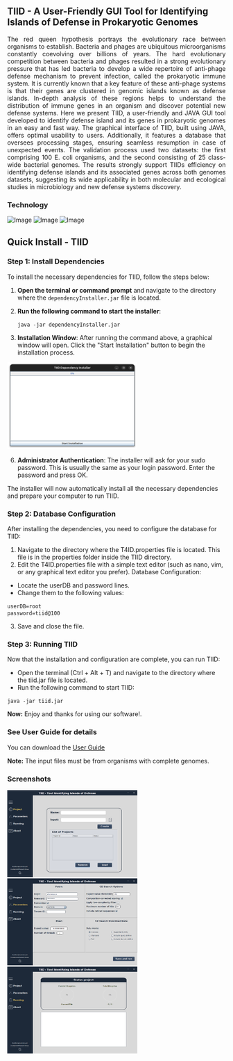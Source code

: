 ## TIID - A User-Friendly GUI Tool for Identifying Islands of Defense in Prokaryotic Genomes
<p align="justify">The red queen hypothesis portrays the evolutionary race between organisms to establish. Bacteria and phages are ubiquitous microorganisms constantly coevolving over billions of years. The hard evolutionary competition between bacteria and phages resulted in a strong evolutionary pressure that has led bacteria to develop a wide repertoire of anti-phage defense mechanism to prevent infection, called the prokaryotic immune system. It is currently known that a key feature of these anti-phage systems is that their genes are clustered in genomic islands known as defense islands. In-depth analysis of these regions helps to understand the distribution of immune genes in an organism and discover potential new defense systems. Here we present TIID, a user-friendly and JAVA GUI tool developed to identify defense island and its genes in prokaryotic genomes in an easy and fast way. The graphical interface of TIID, built using JAVA, offers optimal usability to users. Additionally, it features a database that oversees processing stages, ensuring seamless resumption in case of unexpected events. The validation process used two datasets: the first comprising 100 E. coli organisms, and the second consisting of 25 class-wide bacterial genomes. The results strongly support TIIDs efficiency on identifying defense islands and its associated genes across both genomes datasets, suggesting its wide applicability in both molecular and ecological studies in microbiology and new defense systems discovery.</p>

### Technology
<image src="https://github.com/allanverasce/allanverasce/assets/25986290/e9eef5db-3d9e-419d-bc31-c29c16076146" alt="Image" width="80"/>
<image src="https://github.com/allanverasce/allanverasce/assets/25986290/3f178481-786d-4e6f-b46f-7e10732e9ca8" alt="Image" width="80"/>
<image src="https://github.com/allanverasce/allanverasce/assets/25986290/edfd02bc-1396-47a8-886f-c52d10508b0d" alt="Image" width="80"/>

## Quick Install - TIID

### Step 1: Install Dependencies

To install the necessary dependencies for TIID, follow the steps below:

1. **Open the terminal or command prompt** and navigate to the directory where the `dependencyInstaller.jar` file is located.

2. **Run the following command to start the installer**:

   ```
   java -jar dependencyInstaller.jar
   ```
4. **Installation Window**: After running the command above, a graphical window will open. Click the "Start Installation" button to begin the installation process.

<img src="screenshots/DependencyInstaller.png" alt="TIIDDependencyInstaller" width="300" height="200" />

6. **Administrator Authentication**: The installer will ask for your sudo password. This is usually the same as your login password. Enter the password and press OK.

The installer will now automatically install all the necessary dependencies and prepare your computer to run TIID.

### Step 2: Database Configuration
After installing the dependencies, you need to configure the database for TIID:
1. Navigate to the directory where the T4ID.properties file is located. This file is in the properties folder inside the TIID directory.
2. Edit the T4ID.properties file with a simple text editor (such as nano, vim, or any graphical text editor you prefer).
Database Configuration:
- Locate the userDB and password lines.
- Change them to the following values:
```
userDB=root
password=tiid@100
```
3. Save and close the file.

### Step 3: Running TIID
Now that the installation and configuration are complete, you can run TIID:
- Open the terminal (Ctrl + Alt + T) and navigate to the directory where the tiid.jar file is located.
- Run the following command to start TIID:
```
java -jar tiid.jar
```
**Now:** Enjoy and thanks for using our software!.


### See User Guide for details
 You can download the [User Guide](doc/TIID_UserGuide.pdf) 

**Note:** The input files must be from organisms with complete genomes.

### Screenshots
<img src="screenshots/Fig1.png" alt="MainWindow" width="300" height="200" /> <img src="screenshots/Fig2.png" alt="ParameterWindow" width="300" height="200" /> <img src="screenshots/Fig3.png" alt="LogWindow" width="300" height="200" /> 
